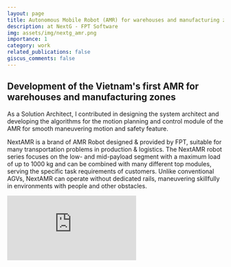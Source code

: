 ```yaml
---
layout: page
title: Autonomous Mobile Robot (AMR) for warehouses and manufacturing zones
description: at NextG - FPT Software
img: assets/img/nextg_amr.png
importance: 1
category: work
related_publications: false
giscus_comments: false
---
```

Development of the Vietnam's first AMR for warehouses and manufacturing zones
---

As a Solution Architect, I contributed in designing the system architect and developing the algorithms for the motion planning and control module of the AMR for smooth maneuvering motion and safety feature.

NextAMR is a brand of AMR Robot designed & provided by FPT, suitable for many transportation problems in production & logistics.
The NextAMR robot series focuses on the low- and mid-payload segment with a maximum load of up to 1000 kg and can be combined with many different top modules, serving the specific task requirements of customers.
Unlike conventional AGVs, NextAMR can operate without dedicated rails, maneuvering skillfully in environments with people and other obstacles.

<div class="embed-responsive embed-responsive-16by9 my-4">
    <iframe class="embed-responsive-item" src="https://www.youtube.com/embed/oVjjflFvbXA?si=hlBlC_IgQKv9WsWV" title="YouTube video player" frameborder="0" allow="accelerometer; autoplay; clipboard-write; encrypted-media; gyroscope; picture-in-picture; web-share" referrerpolicy="strict-origin-when-cross-origin" allowfullscreen></iframe>
</div>
